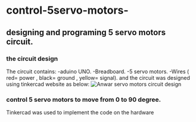 # control-5servo-motors-
## designing and programing 5 servo motors circuit.
### the circuit design 
The circuit contains:
-aduino UNO.
-Breadboard.
-5 servo motors.
-Wires ( red= power , black= ground , yellow= signal). 
and the circuit was designed using tinkercad website as below:
![Anwar servo motors circuit design](https://user-images.githubusercontent.com/86317095/123286750-d8e7d180-d516-11eb-9f9e-f376e253f061.png)

### control 5 servo motors to move from 0 to 90 degree.
Tinkercad was used to implement the code on the hardware

